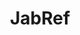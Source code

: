 ---
blog: https://blog.jabref.org/
git: https://github.com/JabRef/jabref
logohandle: jabref
sort: jabref
title: JabRef
twitter: https://x.com/JabRef_org
website: https://www.jabref.org/
---